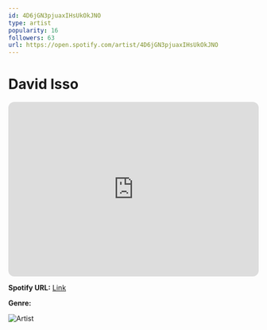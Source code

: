 ```yaml
---
id: 4D6jGN3pjuaxIHsUkOkJNO
type: artist
popularity: 16
followers: 63
url: https://open.spotify.com/artist/4D6jGN3pjuaxIHsUkOkJNO
---
```

# David Isso

<iframe style="border-radius:12px" src="https://open.spotify.com/embed/artist/4D6jGN3pjuaxIHsUkOkJNO" width="100%" height="352" frameBorder="0" allowfullscreen="" allow="autoplay; clipboard-write; encrypted-media; fullscreen; picture-in-picture" loading="lazy"></iframe>

**Spotify URL:** [Link](https://open.spotify.com/artist/4D6jGN3pjuaxIHsUkOkJNO)

**Genre:** 

![Artist](https://i.scdn.co/image/ab6761610000e5ebc9a3b235efc17ecce2ab59c4)
